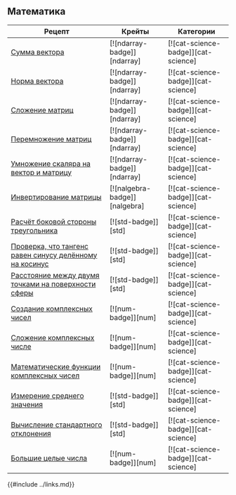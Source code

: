 ## Математика

Рецепт | Крейты | Категории
--- | --- | ---
[Сумма вектора] | [![ndarray-badge]][ndarray] | [![cat-science-badge]][cat-science]
[Норма вектора] | [![ndarray-badge]][ndarray] | [![cat-science-badge]][cat-science]
[Сложение матриц] | [![ndarray-badge]][ndarray] | [![cat-science-badge]][cat-science]
[Перемножение матриц] | [![ndarray-badge]][ndarray] | [![cat-science-badge]][cat-science]
[Умножение скаляра на вектор и матрицу] | [![ndarray-badge]][ndarray] | [![cat-science-badge]][cat-science]
[Инвертирование матрицы] | [![nalgebra-badge]][nalgebra] | [![cat-science-badge]][cat-science]
[Расчёт боковой стороны треугольника] | [![std-badge]][std] | [![cat-science-badge]][cat-science]
[Проверка, что тангенс равен синусу делённому на косинус] | [![std-badge]][std] | [![cat-science-badge]][cat-science]
[Расстояние между двумя точками на поверхности сферы] | [![std-badge]][std] | [![cat-science-badge]][cat-science]
[Создание комплексных чисел] | [![num-badge]][num] | [![cat-science-badge]][cat-science]
[Сложение комплексных числе] | [![num-badge]][num] | [![cat-science-badge]][cat-science]
[Математические функции комплексных чисел] | [![num-badge]][num] | [![cat-science-badge]][cat-science]
[Измерение среднего значения] | [![std-badge]][std] | [![cat-science-badge]][cat-science]
[Вычисление стандартного отклонения] | [![std-badge]][std] | [![cat-science-badge]][cat-science]
[Большие целые числа] | [![num-badge]][num] | [![cat-science-badge]][cat-science]

{{#include ../links.md}}


[Сумма вектора]: science/mathematics/linear_algebra.html#vector-sum
[Норма вектора]: science/mathematics/linear_algebra.html#vector-norm
[Сложение матриц]: science/mathematics/linear_algebra.html#adding-matrices
[Перемножение матриц]: science/mathematics/linear_algebra.html#multiplying-matrices
[Умножение скаляра на вектор и матрицу]: science/mathematics/linear_algebra.html#multiply-a-scalar-with-a-vector-with-a-matrix
[Инвертирование матрицы]: science/mathematics/linear_algebra.html#invert-matrix
[Расчёт боковой стороны треугольника]: science/mathematics/trigonometry.html#calculating-the-side-length-of-a-triangle
[Проверка, что тангенс равен синусу делённому на косинус]: science/mathematics/trigonometry.html#verifying-tan-is-equal-to-sin-divided-by-cos
[Расстояние между двумя точками на поверхности сферы]: science/mathematics/trigonometry.html#distance-between-two-points-on-the-earth
[Создание комплексных чисел]: science/mathematics/complex_numbers.html#creating-complex-numbers
[Сложение комплексных числе]: science/mathematics/complex_numbers.html#adding-complex-numbers
[Математические функции комплексных чисел]: science/mathematics/complex_numbers.html#mathematical-functions
[Измерение среднего значения]: science/mathematics/statistics.html#measures-of-central-tendency
[Вычисление стандартного отклонения]: science/mathematics/statistics.html#standard-deviation
[Большие целые числа]: science/mathematics/miscellaneous.html#big-integers
